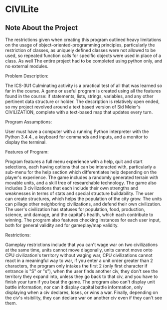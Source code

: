 # CIVILite

## Note About the Project
The restrictions given when creating this program outlined heavy limitations on the usage of
object-oriented-programming principles, particularly the restriction of classes, as uniquely defined classes were
not allowed to be used, so repeated function calls for specific objects were used in place of a class. As well
The entire project had to be completed using python only, and no external modules.

Problem Description: 

The ICS-3U1 Culminating activity is a practical test of all that was learned so far in the course. 
A game or useful program is created using all the features found in the course: if statements, lists, 
strings, variables, and any other pertinent data structure or holder. The description is relatively 
open ended, so my project revolved around a text based version of Sid Meier's CIVILIZATION, complete
with a text-based map that updates every turn.

Program Assumptions: 

User must have a computer with a running Python interpreter with the Python 3.4.4., a 
keyboard for commands and inputs, and a monitor to display the terminal.

Features of Program: 

Program features a full menu experience with a help, quit and start selections, each having
options that can be interacted with, particularly a sub-menu for the help section which differentiates help 
depending on the player's experience. The game includes a randomly generated terrain with movable units, and a
skill tree of researchable technology. The game also includes 3 civilizations that each include their own 
strengths and weaknesses in terms of stats and special structure buildability. The user can create structures,
which helps the population of the city grow. The units can pillage other neighboring civilizations, and defend
their own civilization. The user's civilization has statuses for population, food, production, science, 
unit damage, and the capital's health, which each contribute to winning. The program also features checking
instances for each user input, both for general validity and for gameplay/map validity.

Restrictions:

Gameplay restrictions include that you can't wage war on two civilizations at the same time, units
cannot move diagonally, units cannot move onto CPU civilization's territory without waging war, CPU civilizations
cannot react in a meaningful way to war, if you enter a unit order greater than 2 characters, the program only
intakes the first 2 (only first character if entrance is "S" or "s"), when the user finds another civ, they don't
see the territory they expand into, unless they go back to that civ, and you have to finish your turn if you beat
the game. The program also can't display unit battle information, nor can it display capital battle information,
only displaying when a civ declares, loses, or wins a war. Finally, depending on the civ's visibility, they can
declare war on another civ even if they can't see them.
